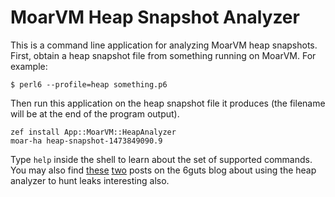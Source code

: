 # MoarVM Heap Snapshot Analyzer

This is a command line application for analyzing MoarVM heap snapshots. First,
obtain a heap snapshot file from something running on MoarVM. For example:

    $ perl6 --profile=heap something.p6

Then run this application on the heap snapshot file it produces (the filename
will be at the end of the program output).

    zef install App::MoarVM::HeapAnalyzer
    moar-ha heap-snapshot-1473849090.9

Type `help` inside the shell to learn about the set of supported commands.
You may also find [these](https://6guts.wordpress.com/2016/03/27/happy-heapster/)
[two](https://6guts.wordpress.com/2016/04/15/heap-heap-hooray/) posts on the
6guts blog about using the heap analyzer to hunt leaks interesting also.
